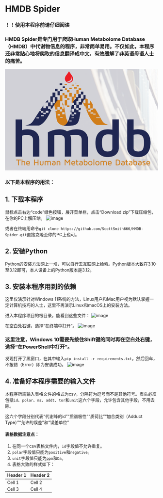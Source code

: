 # HMDB Spider

### ！！使用本程序前请仔细阅读

### HMDB Spider是专门用于爬取Human Metabolome Database（HMDB）中代谢物信息的程序，非常简单易用。不仅如此，本程序还非常贴心地将爬取的信息翻译成中文，有效缓解了非英语母语人士的痛苦。
![](https://github.com/ScottSmith666/HMDB-Spider/blob/master/imgs/hmdb.png)
### 以下是本程序的用法：

## 1. 下载本程序
鼠标点击右边“code”绿色按钮，展开菜单栏，点击“Download zip”下载压缩包，在你的PC上解压缩。
![image](https://github.com/user-attachments/assets/5649e1e2-0cfc-4153-8d68-80d6ff656834)

或者在终端用命令`git clone https://github.com/ScottSmith666/HMDB-Spider.git`直接克隆至你的PC上也可。

## 2. 安装Python
Python的安装方法网上一堆，可以自行去互联网上检索。Python版本大致在3.10至3.12即可，本人设备上的Python版本是3.12。

## 3. 安装本程序用到的依赖
这里仅演示针对Windows 11系统的方法，Linux用户和Mac用户视为默认掌握一定计算机技巧的人士，这里不再演示Linux和macOS上的安装方法。

进入本程序项目的根目录，能看到这些文件：
![image](https://github.com/user-attachments/assets/bd650ab8-bf25-4be8-b2b0-8f20b8ad7097)

在空白处右键，选择“在终端中打开”。
![image](https://github.com/user-attachments/assets/e8eba5f9-0e47-4d73-b70d-14bb284f5922)

### 这里注意，Windows 10需要先按住Shift键的同时再在空白处右键，选择“在PowerShell中打开”。

发现打开了黑窗口，在其中输入`pip install -r requirements.txt`，然后回车，不报错（Error）即为安装成功。
![image](https://github.com/user-attachments/assets/cdce6d91-32e0-447c-860d-c836ad9422a1)

## 4. 准备好本程序需要的输入文件
本程序所需输入表格文件的格式为csv，分隔符为逗号而不是其他符号。表头必须包括`id`、`polar`、`mz`、`addt`、`tor`和`unit`这六个字段，允许包含其他字段，不用去除。

这六个字段分别代表“代谢峰的id”“质谱极性”“质荷比”“加合类别（Adduct Type）”“允许的误差”和“误差单位”

#### 表格数据注意点：
1. 在同一个csv表格文件内，`id`字段值不允许重复。
2. `polar`字段值只能为`positive`和`negative`。
3. `unit`字段值只能为`ppm`和`Da`。
4. 表格大致的样式如下：

| Header 1 | Header 2 |
| -------- | -------- |
| Cell 1 | Cell 2 |
| Cell 3 | Cell 4 |
